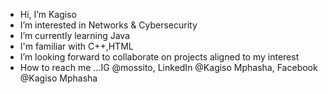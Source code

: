 -  Hi, I’m Kagiso 
-  I’m interested in Networks & Cybersecurity 
-  I’m currently learning Java
- I'm familiar with C++,HTML
-  I’m looking forward to collaborate on projects aligned to my interest 
-  How to reach me ...IG @mossito, LinkedIn @Kagiso Mphasha, Facebook @Kagiso Mphasha 


<!---
Mossito/Mossito is a ✨ special ✨ repository because its `README.md` (this file) appears on your GitHub profile.
You can click the Preview link to take a look at your changes.
--->
